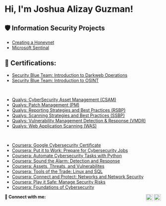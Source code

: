 <h1>Hi, I'm Joshua Alizay Guzman! <a href="https://www.linkedin.com/in/guzmanjoshua/"> </a>
 
<h2>🛡️ Information Security Projects</h2>
 
- [Creating a Honeynet](Link)
- [Microsoft Sentinal](LInk)
  
<h2>📜 Certifications:</h2>

  - [Security Blue Team: Introduction to Darkweb Operations](Link)
  - [Security Blue Team: Introduction to OSINT](Link)
</br>

  - [Qualys: CyberSecurity Asset Management (CSAM)](Link)
  - [Qualys: Patch Management (PM)](Link)
  - [Qualys: Reporting Strategies and Best Practices (RSBP)](Link)
  - [Qualys: Scanning Strategies and Best Practices (SSBP)](Link)
  - [Qualys: Vulnerability Management Detection & Response (VMDR)](Link)
  - [Qualys: Web Application Scanning (WAS)](Link)
 </br>
 
  - [Coursera: Google Cybersecurity Certificate](Link)
  - [Coursera: Put it to Work: Prepare for Cybersecurity Jobs](Link)
  - [Coursera: Automate Cybersecurity Tasks with Python](Link)
  - [Coursera: Sound the Alarm: Detection and Response](Link)
  - [Coursera: Assets, Threats, and Vulnerabilites](Link)
  - [Coursera: Tools of the Trade: Linux and SQL](Link)
  - [Coursera: Connect and Protect: Networks and Network Security](Link)
  - [Coursera: Play it Safe: Manage Security Risks](Link)
  - [Coursera: Foundations of Cybersecurity](Link)

<p align="left" class="social-icons">
  <strong>🤳 Connect with me:</strong>&nbsp;
 <span style="float: right;">
 <a href="https://www.X.com/" target="blank"><img alt="yourname | Twitter" width="22px" src="https://cdn.jsdelivr.net/npm/simple-icons@v3/icons/twitter.svg" /></a>
 <a href="https://www.linkedin.com/in/guzmanjoshua/" target="blank"><img alt="yourname | LinkedIn" width="22px" src="https://cdn.jsdelivr.net/npm/simple-icons@v3/icons/linkedin.svg" /></a>
 </span>
</p>
